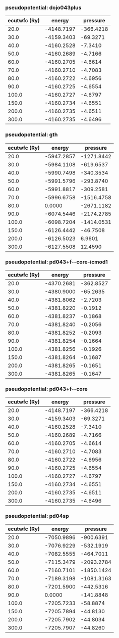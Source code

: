 ### pseudopotential: dojo043plus
| ecutwfc (Ry) | energy | pressure | 
| --- | --- | --- | 
| 20.0 | -4148.7197| -366.4218|
| 30.0 | -4159.3403| -69.3271|
| 40.0 | -4160.2528| -7.3410|
| 50.0 | -4160.2689| -4.7166|
| 60.0 | -4160.2705| -4.6614|
| 70.0 | -4160.2710| -4.7083|
| 80.0 | -4160.2722| -4.6956|
| 90.0 | -4160.2725| -4.6554|
| 100.0 | -4160.2727| -4.6797|
| 150.0 | -4160.2734| -4.6551|
| 200.0 | -4160.2735| -4.6511|
| 300.0 | -4160.2735| -4.6496|

### pseudopotential: gth
| ecutwfc (Ry) | energy | pressure | 
| --- | --- | --- | 
| 20.0 | -5947.2857| -1271.8442|
| 30.0 | -5984.1108| -619.6537|
| 40.0 | -5990.7498| -340.3534|
| 50.0 | -5991.5796| -293.8740|
| 60.0 | -5991.8817| -309.2581|
| 70.0 | -5996.6758| -1516.4758|
| 80.0 | 0.0000| -2671.1182|
| 90.0 | -6074.5446| -2174.2785|
| 100.0 | -6098.7204| -1414.0531|
| 150.0 | -6126.4442| -46.7508|
| 200.0 | -6126.5023| 6.9601|
| 300.0 | -6127.5508| 12.4590|

### pseudopotential: pd043+f--core-icmod1
| ecutwfc (Ry) | energy | pressure | 
| --- | --- | --- | 
| 20.0 | -4370.2681| -362.8527|
| 30.0 | -4380.9000| -65.2635|
| 40.0 | -4381.8062| -2.7203|
| 50.0 | -4381.8220| -0.1912|
| 60.0 | -4381.8237| -0.1868|
| 70.0 | -4381.8240| -0.2056|
| 80.0 | -4381.8252| -0.2093|
| 90.0 | -4381.8254| -0.1664|
| 100.0 | -4381.8256| -0.1926|
| 150.0 | -4381.8264| -0.1687|
| 200.0 | -4381.8265| -0.1651|
| 300.0 | -4381.8265| -0.1647|

### pseudopotential: pd043+f--core
| ecutwfc (Ry) | energy | pressure | 
| --- | --- | --- | 
| 20.0 | -4148.7197| -366.4218|
| 30.0 | -4159.3403| -69.3271|
| 40.0 | -4160.2528| -7.3410|
| 50.0 | -4160.2689| -4.7166|
| 60.0 | -4160.2705| -4.6614|
| 70.0 | -4160.2710| -4.7083|
| 80.0 | -4160.2722| -4.6956|
| 90.0 | -4160.2725| -4.6554|
| 100.0 | -4160.2727| -4.6797|
| 150.0 | -4160.2734| -4.6551|
| 200.0 | -4160.2735| -4.6511|
| 300.0 | -4160.2735| -4.6496|

### pseudopotential: pd04sp
| ecutwfc (Ry) | energy | pressure | 
| --- | --- | --- | 
| 20.0 | -7050.9896| -900.6391|
| 30.0 | -7076.9229| -532.1919|
| 40.0 | -7082.5555| -464.7011|
| 50.0 | -7115.3479| -2093.2784|
| 60.0 | -7160.7101| -1850.1424|
| 70.0 | -7189.3198| -1081.3163|
| 80.0 | -7201.5900| -442.5316|
| 90.0 | 0.0000| -141.8848|
| 100.0 | -7205.7233| -58.8874|
| 150.0 | -7205.7894| -44.8130|
| 200.0 | -7205.7902| -44.8034|
| 300.0 | -7205.7907| -44.8260|

